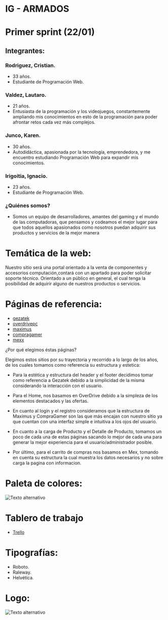 # IG - ARMADOS

# Primer sprint (22/01)

## Integrantes:

### Rodriguez, Cristian.
- 33 años.
- Estudiante de Programación Web.

### Valdez, Lautaro.
- 21 años.
- Entusiasta de la programación y los videojuegos, constantemente ampliando mis conocimientos en esto de la programación para poder afrontar retos cada vez más complejos.


### Junco, Karen.
- 30 años.
- Autodidáctica, apasionada por la tecnología, emprendedora, y me encuentro estudiando Programación Web para expandir mis conocimientos.

### Irigoitia, Ignacio.
- 23 años. 
- Estudiante de Programación Web.

### ¿Quiénes somos?
- Somos un equipo de desarrolladores, amantes del gaming y el mundo de las computadoras, que pensamos y codeamos el mejor lugar para que todos aquellos apasionados como nosotros puedan adquirir sus productos y servicios de la mejor manera

# Temática de la web:

Nuestro sitio será una portal orientado a la venta de componentes y accesorios computación,contará con un apartado para poder solicitar soporte técnico.
Orientado a un público en general, el cual tenga la posibilidad de adquirir alguno de nuestros productos o servicios.

# Páginas de referencia:

- [gezatek](https://www.gezatek.com.ar/) <br>
- [overdrivepc](https://www.overdrivepc.com.ar/)<br>
- [maximus](https://www.maximus.com.ar/)<br>
- [compragamer](https://compragamer.com/)<br>
- [mexx](https://www.mexx.com.ar/)<br>


¿Por qué elegimos éstas páginas?

Elegimos estos sitios por su trayectoria y recorrido a lo largo de los años, de los cuales tomamos como referencia su estructura y estetica:

- Para la estética y estructura del header y el footer decidimos tomar como referencia a Gezatek debido a la simplicidad de la misma considerando la interacción con el usuario. 

- Para el Home, nos basamos en OverDrive debido a la simpleza de los elementos destacados y las ofertas.

- En cuanto al login y el registro consideramos que la estructura de Maximus y CompraGamer son las que más encajan con nuestro sitio ya que cuentan con una interfaz simple e intuitiva a los ojos del usuario.

- En cuanto a la carga de Producto y el Detalle de Producto, tomamos un poco de cada una de estas páginas sacando lo mejor de cada una para generar la mejor experiencia para el usuario/administrador posible.

- Por último, para el carrito de compras nos basamos en Mex, tomando en cuenta su estructura la cual muestra los datos necesarios y no sobre carga la pagina con informacion.



# Paleta de colores: 
![Texto alternativo](https://github.com/crisode/grupo_3_IG-ARMADOS/blob/main/Dise%C3%B1o%20color/Colores.png)

# Tablero de trabajo
- [Trello](https://trello.com/b/j3XKGNzh/prototipo-proyecto-integrador)<br>

# Tipografías:

- Roboto.
- Raleway.
- Helvética.


# Logo:

![Texto alternativo](https://github.com/crisode/grupo_3_IG-ARMADOS/blob/main/imagenes/Logo%20sin%20fondo.png)
